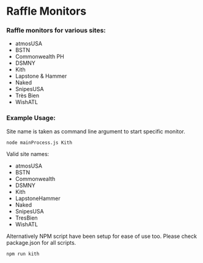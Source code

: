 # Raffle Monitors

### Raffle monitors for various sites:

- atmosUSA
- BSTN
- Commonwealth PH
- DSMNY
- Kith
- Lapstone & Hammer
- Naked
- SnipesUSA
- Très Bien
- WishATL

### Example Usage:

Site name is taken as command line argument to start specific monitor.

```
node mainProcess.js Kith
```

Valid site names:

- atmosUSA
- BSTN
- Commonwealth
- DSMNY
- Kith
- LapstoneHammer
- Naked
- SnipesUSA
- TresBien
- WishATL

Alternatively NPM script have been setup for ease of use too. Please check package.json for all scripts.

```
npm run kith
```

